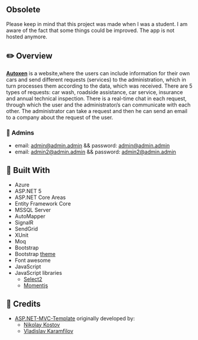 ## Obsolete
Please keep in mind that this project was made when I was a student. I am aware of the fact that some things could be improved.
The app is not hosted anymore.
## :pencil2: Overview
**[Autoxen](https://autoxen.azurewebsites.net/)** is a website,where the users can include information for their own cars and send different requests (services) to the administration, which in turn processes them according to the data, which was received. There are 5 types of requests: car wash, roadside assistance, car service, insurance and annual technical inspection. There is a real-time chat in each request, through which the user and the administrator/s can communicate with each other. The administrator can take a request and then he can send an email to a company about the request of the user.
### :cop: Admins 
- email: admin@admin.admin && password: admin@admin.admin 
- email: admin2@admin.admin && password: admin2@admin.admin
## :hammer: Built With
- Azure
- ASP.NET 5
- ASP.NET Core Areas
- Entity Framework Core
- MSSQL Server
- AutoMapper
- SignalR
- SendGrid
- XUnit
- Moq
- Bootstrap
- Bootstrap [theme](https://bootstrapmade.com/demo/Gp/)
- Font awesome
- JavaScript
- JavaScript libraries
  - [Select2](https://select2.org/)
  - [Momentjs](https://momentjs.com/)
## :handshake: Credits
- [ASP.NET-MVC-Template](https://github.com/NikolayIT/ASP.NET-Core-Template) originally developed by:
   - [Nikolay Kostov](https://github.com/NikolayIT)
   - [Vladislav Karamfilov](https://github.com/vladislav-karamfilov)
